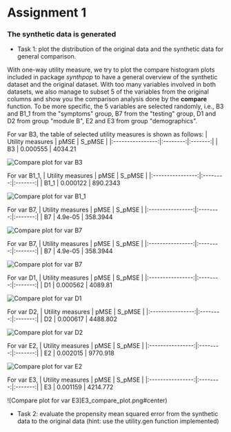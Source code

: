 # Assignment 1

### The synthetic data is generated 

- Task 1: plot the distribution of the original data and the synthetic data for general comparison.

With one-way utility measure, we try to plot the compare histogram plots included in package *synthpop* to have a general overview of the synthetic dataset and the original dataset. With too many variables involved in both datasets, we also manage to subset 5 of the variables from the original columns and show you the comparison analysis done by the __compare__ function. To be more specific, the 5 variables are selected randomly, i.e., B3 and B1_1 from the "symptoms" group, B7 from the "testing" group, D1 and D2 from group "module B", E2 and E3 from group "demographics".

For var B3, the table of selected utility measures is shown as follows: 
| Utility measures | pMSE     | S_pMSE  | 
|:----------------:|:--------:|:-------:|
| B3               | 0.000555 | 4034.21 

![Compare plot for var B3](B3_compare_plot.png#center)



For var B1_1,
| Utility measures | pMSE     | S_pMSE  |
|:----------------:|:--------:|:-------:|
| B1_1               | 0.000122 | 890.2343 

![Compare plot for var B1_1](B11_compare_plot.png#center)

For var B7,
| Utility measures | pMSE     | S_pMSE  |
|:----------------:|:--------:|:-------:|
| B7               | 4.9e-05 | 358.3944 

![Compare plot for var B7](B7_compare_plot.png#center)

For var B7,
| Utility measures | pMSE     | S_pMSE  |
|:----------------:|:--------:|:-------:|
| B7               | 4.9e-05 | 358.3944 

![Compare plot for var B7](B7_compare_plot.png#center)

For var D1,
| Utility measures | pMSE     | S_pMSE  |
|:----------------:|:--------:|:-------:|
| D1               | 0.000562 | 4089.81 

![Compare plot for var D1](D1_compare_plot.png#center)

For var D2,
| Utility measures | pMSE     | S_pMSE  |
|:----------------:|:--------:|:-------:|
| D2             | 0.000617 | 4488.802 

![Compare plot for var D2](D2_compare_plot.png#center)

For var E2,
| Utility measures | pMSE     | S_pMSE  |
|:----------------:|:--------:|:-------:|
| E2             | 0.002015 | 9770.918 

![Compare plot for var E2](E2_compare_plot.png#center)

For var E3,
| Utility measures | pMSE     | S_pMSE  |
|:----------------:|:--------:|:-------:|
| E3             | 0.001159 | 4214.772 

![Compare plot for var E3]E3_compare_plot.png#center)

- Task 2: evaluate the propensity mean squared error from the synthetic data to the original data (hint: use the utility.gen function implemented)